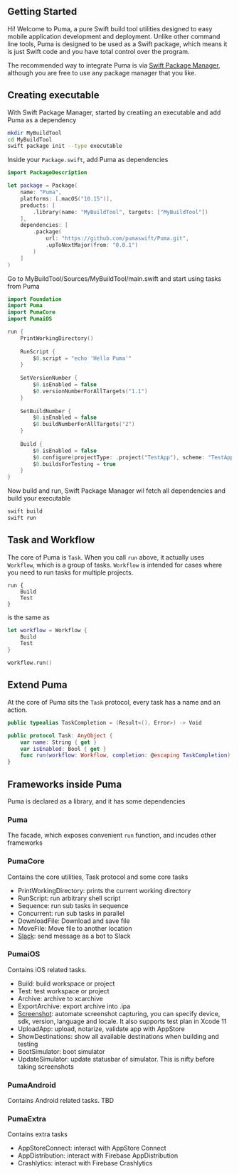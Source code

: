 ## Getting Started

Hi! Welcome to Puma, a pure Swift build tool utilities designed to easy mobile application development and deployment. Unlike other command line tools, Puma is designed to be used as a Swift package, which means it is just Swift code and you have total control over the program.

The recommended way to integrate Puma is via [Swift Package Manager](https://swift.org/package-manager/), although you are free to use any package manager that you like.

## Creating executable

With Swift Package Manager, started by creatiing an executable and add Puma as a dependency

```sh
mkdir MyBuildTool
cd MyBuildTool
swift package init --type executable
```

Inside your `Package.swift`, add Puma as dependencies

```swift
import PackageDescription

let package = Package(
    name: "Puma",
    platforms: [.macOS("10.15")],
    products: [
        .library(name: "MyBuildTool", targets: ["MyBuildTool"])
    ],
    dependencies: [
        .package(
            url: "https://github.com/pumaswift/Puma.git",
            .upToNextMajor(from: "0.0.1")
        )
    ]
)
```

Go to MyBuildTool/Sources/MyBuildTool/main.swift and start using tasks from Puma

```swift
import Foundation
import Puma
import PumaCore
import PumaiOS

run {
    PrintWorkingDirectory()
    
    RunScript {
        $0.script = "echo 'Hello Puma'"
    }
    
    SetVersionNumber {
        $0.isEnabled = false
        $0.versionNumberForAllTargets("1.1")
    }
    
    SetBuildNumber {
        $0.isEnabled = false
        $0.buildNumberForAllTargets("2")
    }
    
    Build {
        $0.isEnabled = false
        $0.configure(projectType: .project("TestApp"), scheme: "TestApp")
        $0.buildsForTesting = true
    }
}
```

Now build and run, Swift Package Manager wil fetch all dependencies and build your executable

```sh
swift build
swift run
```

## Task and Workflow

The core of Puma is `Task`. When you call `run` above, it actually uses `Workflow`, which is a group of tasks. `Workflow` is intended for cases where you need to run tasks for multiple projects.

```swif
run {
    Build
    Test
}
```

is the same as

```swift
let workflow = Workflow {
    Build
    Test
}

workflow.run()
```

## Extend Puma

At the core of Puma sits the `Task` protocol, every task has a name and an action.

```swift
public typealias TaskCompletion = (Result<(), Error>) -> Void

public protocol Task: AnyObject {
    var name: String { get }
    var isEnabled: Bool { get }
    func run(workflow: Workflow, completion: @escaping TaskCompletion)
}
```

## Frameworks inside Puma

Puma is declared as a library, and it has some dependencies

### Puma

The facade, which exposes convenient `run` function, and incudes other frameworks

### PumaCore

Contains the core utilities, Task protocol and some core tasks

- PrintWorkingDirectory: prints the current working directory
- RunScript: run arbitrary shell script
- Sequence: run sub tasks in sequence
- Concurrent: run sub tasks in parallel
- DownloadFile: Download and save file
- MoveFile: Move file to another location
- [Slack](Tasks/Slack.md): send message as a bot to Slack

### PumaiOS

Contains iOS related tasks.

- Build: build workspace or project
- Test: test workspace or project
- Archive: archive to xcarchive
- ExportArchive: export archive into .ipa
- [Screenshot](Tasks/Screenshot.md): automate screenshot capturing, you can specify device, sdk, version, language and locale. It also supports test plan in Xcode 11
- UploadApp: upload, notarize, validate app with AppStore
- ShowDestinations: show all available destinations when building and testing
- BootSimulator: boot simulator
- UpdateSimulator: update statusbar of simulator. This is nifty before taking screenshots

### PumaAndroid

Contains Android related tasks. TBD

### PumaExtra

Contains extra tasks

- AppStoreConnect: interact with AppStore Connect
- AppDistribution: interact with Firebase AppDistribution
- Crashlytics: interact with Firebase Crashlytics